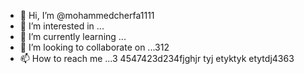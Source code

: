 - 👋 Hi, I’m @mohammedcherfa1111
- 👀 I’m interested in ...
- 🌱 I’m currently learning ...
- 💞️ I’m looking to collaborate on ...312
- 📫 How to reach me ...3
4547423d234fjghjr tyj etyktyk etytdj4363
<!---
mohammedcherfa1111/mohammedcherfa1111 is a ✨ special ✨ repository because its `README.md` (this file) appears on your GitHub profile.
You can click the Preview link to take a look at your changes.
--->
